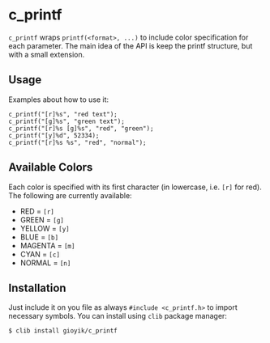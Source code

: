 # c_printf
`c_printf` wraps `printf(<format>, ...)` to include color specification for each parameter. The main idea of the API is keep the printf structure, but with a small extension.

## Usage
Examples about how to use it:
```
c_printf("[r]%s", "red text");
c_printf("[g]%s", "green text");
c_printf("[r]%s [g]%s", "red", "green");
c_printf("[y]%d", 52334);
c_printf("[r]%s %s", "red", "normal");
```

## Available Colors
Each color is specified with its first character (in lowercase, i.e. `[r]` for red). The following are currently available:

* RED = `[r]`
* GREEN = `[g]`
* YELLOW = `[y]`
* BLUE = `[b]`
* MAGENTA = `[m]`
* CYAN = `[c]`
* NORMAL = `[n]`
 
## Installation
Just include it on you file as always `#include <c_printf.h>` to import necessary symbols. You can install using `clib` package manager:

```
$ clib install gioyik/c_printf
```
